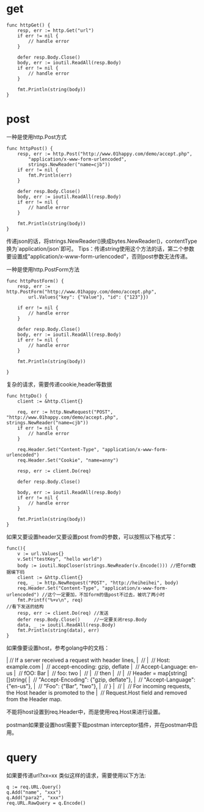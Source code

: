 get
===

``` {.go}
func httpGet() {
    resp, err := http.Get("url")
    if err != nil {
        // handle error
    }

    defer resp.Body.Close()
    body, err := ioutil.ReadAll(resp.Body)
    if err != nil {
        // handle error
    }

    fmt.Println(string(body))
}
```

post
====

一种是使用http.Post方式

``` {.go}
func httpPost() {
    resp, err := http.Post("http://www.01happy.com/demo/accept.php",
        "application/x-www-form-urlencoded",
        strings.NewReader("name=cjb"))
    if err != nil {
        fmt.Println(err)
    }

    defer resp.Body.Close()
    body, err := ioutil.ReadAll(resp.Body)
    if err != nil {
        // handle error
    }

    fmt.Println(string(body))
}
```

传递json的话，将strings.NewReader()换成bytes.NewReader()，contentType换为\`application/json\`即可。
Tips：传递string使用这个方法的话，第二个参数要设置成"application/x-www-form-urlencoded"，否则post参数无法传递。

一种是使用http.PostForm方法

``` {.go}
func httpPostForm() {
    resp, err := http.PostForm("http://www.01happy.com/demo/accept.php",
        url.Values{"key": {"Value"}, "id": {"123"}})

    if err != nil {
        // handle error
    }

    defer resp.Body.Close()
    body, err := ioutil.ReadAll(resp.Body)
    if err != nil {
        // handle error
    }

    fmt.Println(string(body))

}
```

复杂的请求，需要传递cookie,header等数据

``` {.go}
func httpDo() {
    client := &http.Client{}

    req, err := http.NewRequest("POST", "http://www.01happy.com/demo/accept.php", strings.NewReader("name=cjb"))
    if err != nil {
        // handle error
    }

    req.Header.Set("Content-Type", "application/x-www-form-urlencoded")
    req.Header.Set("Cookie", "name=anny")

    resp, err := client.Do(req)

    defer resp.Body.Close()

    body, err := ioutil.ReadAll(resp.Body)
    if err != nil {
        // handle error
    }

    fmt.Println(string(body))
}
```

如果又要设置header又要设置post from的参数，可以按照以下格式写：

``` {.go}
func(){
    v := url.Values{}
    v.Set("testKey", "hello world")
    body := ioutil.NopCloser(strings.NewReader(v.Encode())) //把form数据编下码
    client := &http.Client{}
    req, _ := http.NewRequest("POST", "http://heiheihei", body)
    req.Header.Set("Content-Type", "application/x-www-form-urlencoded") //这个一定要加，不加form的值post不过去，被坑了两小时
    fmt.Printf("%+v\n", req)                                                         //看下发送的结构
    resp, err := client.Do(req) //发送
    defer resp.Body.Close()     //一定要关闭resp.Body
    data, _ := ioutil.ReadAll(resp.Body)
    fmt.Println(string(data), err)
}
```

如果像要设置host，参考golang中的文档：

| // If a server received a request with header lines,
|  //
|  // Host: example.com
|  // accept-encoding: gzip, deflate
|  // Accept-Language: en-us
|  // fOO: Bar
|  // foo: two
|  //
|  // then
|  //
|  // Header = map\[string\]\[\]string{
|  // \"Accept-Encoding\": {\"gzip, deflate\"},
|  // \"Accept-Language\": {\"en-us\"},
|  // \"Foo\": {\"Bar\", \"two\"},
|  // }
|  //
|  // For incoming requests, the Host header is promoted to the
|  // Request.Host field and removed from the Header map.

不能将host设置到req.Header中，而是使用req.Host来进行设置。

postman如果要设置host需要下载postman
interceptor插件，并在postman中启用。

query
=====

如果要传递url?xx=xx 类似这样的请求，需要使用以下方法:

``` {.go}
q := req.URL.Query()
q.Add("name", "xxx")
q.Add("para2", "xxx")
req.URL.RawQuery = q.Encode()
```
